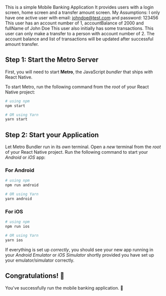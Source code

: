 This is a simple Mobile Banking Application
It provides users with a login screen, home screen and a transfer amount screen.
My Assumptions: 
I only have one active user with email: johndoe@test.com and password: 123456
This user has an account number of 1, accountBalance of 2000 and fullName of John Doe
This user also initially has some transactions.
This user can only make a transfer to a person with account number of 2.
The account balance and list of transactions will be updated after successful amount transfer.


## Step 1: Start the Metro Server

First, you will need to start **Metro**, the JavaScript _bundler_ that ships _with_ React Native.

To start Metro, run the following command from the _root_ of your React Native project:

```bash
# using npm
npm start

# OR using Yarn
yarn start
```

## Step 2: Start your Application

Let Metro Bundler run in its _own_ terminal. Open a _new_ terminal from the _root_ of your React Native project. Run the following command to start your _Android_ or _iOS_ app:

### For Android

```bash
# using npm
npm run android

# OR using Yarn
yarn android
```

### For iOS

```bash
# using npm
npm run ios

# OR using Yarn
yarn ios
```

If everything is set up _correctly_, you should see your new app running in your _Android Emulator_ or _iOS Simulator_ shortly provided you have set up your emulator/simulator correctly.

## Congratulations! :tada:

You've successfully run the mobile banking application. :partying_face:


